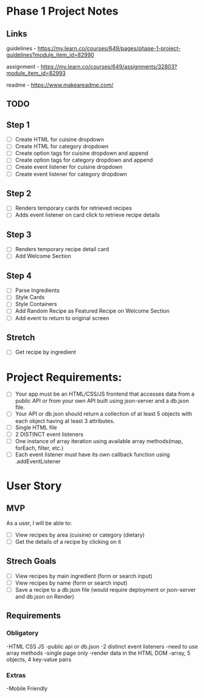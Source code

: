# Phase 1 Project Notes

## Links

guidelines - https://my.learn.co/courses/649/pages/phase-1-project-guidelines?module_item_id=82990

assignment - https://my.learn.co/courses/649/assignments/32803?module_item_id=82993

readme - https://www.makeareadme.com/

## TODO

## Step 1

- [ ] Create HTML for cuisine dropdown
- [ ] Create HTML for category dropdown
- [ ] Create option tags for cuisine dropdown and append
- [ ] Create option tags for category dropdown and append
- [ ] Create event listener for cuisine dropdown
- [ ] Create event listener for category dropdown

## Step 2

- [ ] Renders temporary cards for retrieved recipes
- [ ] Adds event listener on card click to retrieve recipe details

## Step 3

- [ ] Renders temporary recipe detail card
- [ ] Add Welcome Section

## Step 4

- [ ] Parse Ingredients
- [ ] Style Cards
- [ ] Style Containers
- [ ] Add Random Recipe as Featured Recipe on Welcome Section
- [ ] Add event to return to original screen

## Stretch

- [ ] Get recipe by ingredient

# Project Requirements:

- [ ] Your app must be an HTML/CSS/JS frontend that accesses data from a public API or from your own API built using json-server and a db.json file.
- [ ] Your API or db.json should return a collection of at least 5 objects with each object having at least 3 attributes.
- [ ] Single HTML file
- [ ] 2 DISTINCT event listeners
- [ ] One instance of array iteration using available array methods(map, forEach, filter, etc.)
- [ ] Each event listener must have its own callback function using .addEventListener

# User Story

## MVP

As a user, I will be able to:

- [ ] View recipes by area (cuisine) or category (dietary)
- [ ] Get the details of a recipe by clicking on it

## Strech Goals

- [ ] View recipes by main ingredient (form or search input)
- [ ] View recipes by name (form or search input)
- [ ] Save a recipe to a db.json file (would require deployment or json-server and db.json on Render)

## Requirements

### Obligatory

-HTML CSS JS
-public api or db.json
-2 distinct event listeners
-need to use array methods
-single page only
-render data in the HTML DOM
-array, 5 objects, 4 key-value pairs

### Extras

-Mobile Friendly
